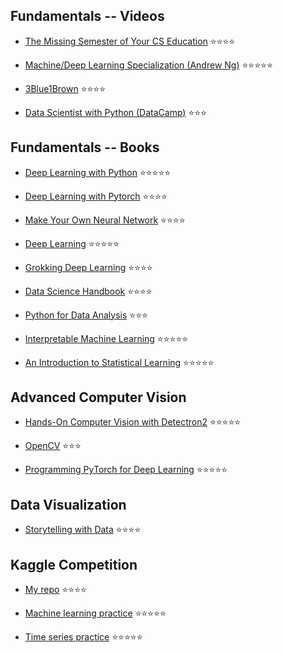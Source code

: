 ## Fundamentals -- Videos
 
- [The Missing Semester of Your CS Education](https://missing.csail.mit.edu/2020/) ⭐️⭐️⭐️⭐️

- [Machine/Deep Learning Specialization (Andrew Ng)](https://www.youtube.com/@Deeplearningai/playlists) ⭐️⭐️⭐️⭐️⭐️
 
- [3Blue1Brown](https://www.youtube.com/@3blue1brown/playlists) ⭐️⭐️⭐️⭐️

- [Data Scientist with Python (DataCamp)](https://app.datacamp.com/learn/career-tracks/data-scientist-with-python?version=7) ⭐️⭐️⭐️


## Fundamentals -- Books

- [Deep Learning with Python](https://github.com/fchollet/deep-learning-with-python-notebooks) ⭐️⭐️⭐️⭐️⭐️

- [Deep Learning with Pytorch](https://www.manning.com/books/deep-learning-with-pytorch) ⭐️⭐️⭐️⭐️

- [Make Your Own Neural Network](https://www.amazon.com/Make-Your-Own-Neural-Network-ebook/dp/B01EER4Z4G) ⭐️⭐️⭐️⭐️

- [Deep Learning](https://www.deeplearningbook.org) ⭐️⭐️⭐️⭐️⭐️

- [Grokking Deep Learning](https://www.manning.com/books/grokking-deep-learning) ⭐️⭐️⭐️⭐️

- [Data Science Handbook](https://github.com/jakevdp/PythonDataScienceHandbook) ⭐️⭐️⭐️⭐️

- [Python for Data Analysis](https://www.oreilly.com/library/view/python-for-data/9781449323592/) ⭐️⭐️⭐️

- [Interpretable Machine Learning](https://christophm.github.io/interpretable-ml-book/) ⭐️⭐️⭐️⭐️⭐️

- [An Introduction to Statistical Learning](https://www.statlearning.com/) ⭐️⭐️⭐️⭐️⭐️


## Advanced Computer Vision 

- [Hands-On Computer Vision with Detectron2](https://github.com/PacktPublishing/Hands-On-Computer-Vision-with-Detectron2) ⭐️⭐️⭐️⭐️⭐️

- [OpenCV](https://docs.opencv.org/4.x/d9/df8/tutorial_root.html) ⭐️⭐️⭐️

- [Programming PyTorch for Deep Learning](https://www.goodreads.com/book/show/45007865-programming-pytorch-for-deep-learning) ⭐️⭐️⭐️⭐️⭐️


## Data Visualization 

- [Storytelling with Data](https://www.goodreads.com/book/show/26535513-storytelling-with-data) ⭐️⭐️⭐️⭐️




## Kaggle Competition
- [My repo](https://github.com/creatorcao/kaggle-competition) ⭐️⭐️⭐️⭐️

- [Machine learning practice](https://www.kaggle.com/competitions/titanic) ⭐️⭐️⭐️⭐️⭐️

- [Time series practice](https://www.kaggle.com/competitions/widsdatathon2023) ⭐️⭐️⭐️⭐️⭐️

